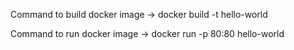 Command to build docker image -> docker build -t hello-world

Command to run docker image -> docker run -p 80:80 hello-world
